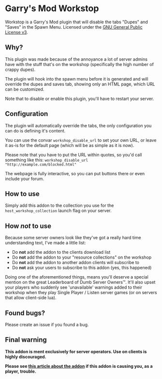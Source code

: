# Garry's Mod Workstop

Workstop is a Garry's Mod plugin that will disable the tabs "Dupes" and "Saves"
in the Spawn Menu. Licensed under the [GNU General Public License
v3](LICENSE.md).

## Why?
This plugin was made because of the annoyance a lot of server admins have with
the stuff that's on the workshop (specifically the high number of crappy
dupes).

The plugin will hook into the spawn menu before it is generated and will
override the dupes and saves tab, showing only an HTML page, which URL can be
customized.

Note that to disable or enable this plugin, you'll have to restart your server.

## Configuration
The plugin will automatically override the tabs, the only configuration you can
do is defining it's content.

You can use the convar `workshop_disable_url` to set your own URL, or
leave it as-is for the default page (which will be as simple as it is now).

Please note that you have to put the URL within quotes, so you'd call something
like this: `workshop_disable_url "http://example.com/blocked.html"`

The webpage is fully interactive, so you can put buttons there or even include
your forum.

## How to use
Simply add this addon to the collection you  use for the
`host_workshop_collection` launch flag on your server.

## How _not_ to use
Because some server owners look like they've got a really hard time
understanding text, I've made a little list:

- Do **not** add the addon to the clients download list
- Do **not** add the addon to your "resource collections" on the workshop
- Do **not** add the addon to another addon clients will subscribe to
- Do **not** ask your users to subscribe to this addon (yes, this happened)

Doing one of the aforementioned things, means you'll deserve a special mention
on the great Leaderboard of Dumb Server Owners™. It'll also upset your players
who suddenly see 'unavailable' warnings added to their workshop when they play
Single Player / Listen server games (or on servers that allow client-side lua).

## Found bugs?
Please create an issue if you found a bug.

## Final warning

**This addon is ment exclusively for server operators. Use on clients is highly
discouraged.**

**Please see [this article about the addon][1] if this addon is causing you, as a player, trouble.**

[1]: https://steamcommunity.com/groups/themodifiedgamers/announcements/detail/907843576939606963
